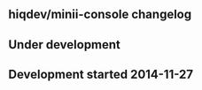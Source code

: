 hiqdev/minii-console changelog
------------------------------

## Under development


## Development started 2014-11-27

